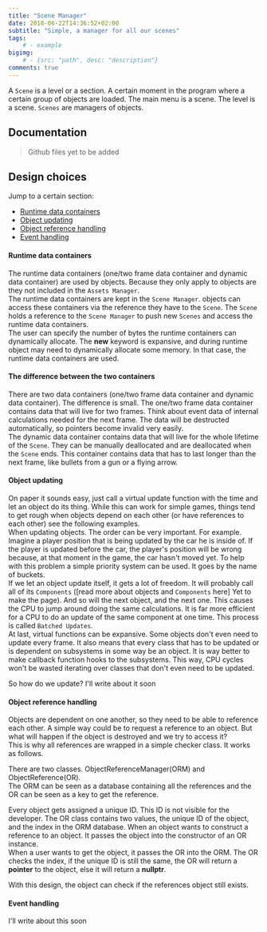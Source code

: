 ```yaml
---
title: "Scene Manager"
date: 2018-06-22T14:36:52+02:00
subtitle: "Simple, a manager for all our scenes"
tags: 
    # - example
bigimg: 
    # - {src: "path", desc: "description"}
comments: true
---
```

A `Scene` is a level or a section. A certain moment in the program where a certain group of objects are loaded. The main menu is a scene. The level is a scene. `Scenes` are managers of objects.
<!--more-->
 
## Documentation
<!-- > Github files: [Header](https://github.com/antjowie/Axios-framework/blob/master/include/Axios/SceneManager.h) and [Source](https://github.com/antjowie/Axios-framework/blob/master/src/Axios/SceneManager.cpp) -->
> Github files yet to be added

## Design choices
Jump to a certain section:

- [Runtime data containers](#runtime-data-containers)
- [Object updating](#object-updating)
- [Object reference handling](#object-reference-handling)
- [Event handling](#event-handling)

#### Runtime data containers
The runtime data containers (one/two frame data container and dynamic data container) are used by objects. Because they only apply to objects are they not included in the `Assets Manager`.  
The runtime data containers are kept in the `Scene Manager`. objects can access these containers via the reference they have to the `Scene`. The `Scene` holds a reference to the `Scene Manager` to push new `Scenes` and access the runtime data containers.  
The user can specify the number of bytes the runtime containers can dynamically allocate. The **new** keyword is expansive, and during runtime object may need to dynamically allocate some memory. In that case, the runtime data containers are used. 

#### The difference between the two containers
There are two data containers (one/two frame data container and dynamic data container). The difference is small. The one/two frame data container contains data that will live for two frames. Think about event data of internal calculations needed for the next frame. The data will be destructed automatically, so pointers become invalid very easily.  
The dynamic data container contains data that will live for the whole lifetime of the `Scene`. They can be manually deallocated and are deallocated when the `Scene` ends. This container contains data that has to last longer than the next frame, like bullets from a gun or a flying arrow.  

#### Object updating
On paper it sounds easy, just call a virtual update function with the time and let an object do its thing. While this can work for simple games, things tend to get rough when objects depend on each other (or have references to each other) see the following examples.  
When updating objects. The order can be very important. For example. Imagine a player position that is being updated by the car he is inside of. If the player is updated before the car, the player's position will be wrong because, at that moment in the game, the car hasn't moved yet. To help with this problem a simple priority system can be used. It goes by the name of buckets.  
If we let an object update itself, it gets a lot of freedom. It will probably call all of its `Components` ([read more about objects and `Components` here] Yet to make the page). And so will the next object, and the next one. This causes the CPU to jump around doing the same calculations. It is far more efficient for a CPU to do an update of the same component at one time. This process is called `Batched Updates`.  
At last, virtual functions can be expansive. Some objects don't even need to update every frame. It also means that every class that has to be updated or is dependent on subsystems in some way be an object. It is way better to make callback function hooks to the subsystems. This way, CPU cycles won't be wasted iterating over classes that don't even need to be updated.

So how do we update?
I'll write about it soon 

#### Object reference handling
Objects are dependent on one another, so they need to be able to reference each other. A simple way could be to request a reference to an object. But what will happen if the object is destroyed and we try to access it?  
This is why all references are wrapped in a simple checker class. It works as follows. 

There are two classes. ObjectReferenceManager(ORM) and ObjectReference(OR).  
The ORM can be seen as a database containing all the references and the OR can be seen as a key to get the reference.  

Every object gets assigned a unique ID. This ID is not visible for the developer. The OR class contains two values, the unique ID of the object, and the index in the ORM database. When an object wants to construct a reference to an object. It passes the object into the constructor of an OR instance.  
When a user wants to get the object, it passes the OR into the ORM. The OR checks the index, if the unique ID is still the same, the OR will return a **pointer** to the object, else it will return a **nullptr**.

With this design, the object can check if the references object still exists. 

#### Event handling
I'll write about this soon